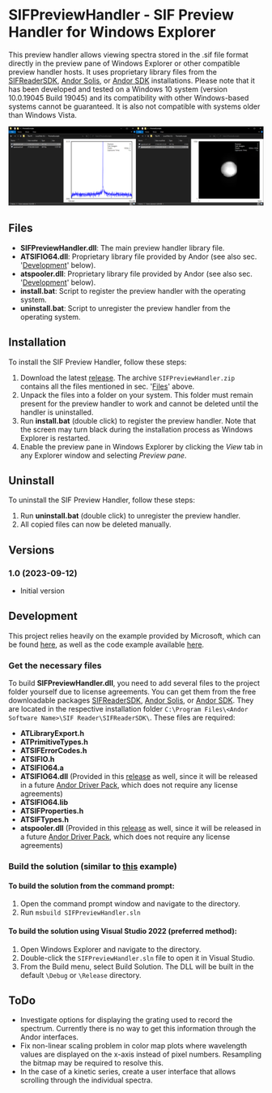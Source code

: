 # SIFPreviewHandler - SIF Preview Handler for Windows Explorer

This preview handler allows viewing spectra stored in the .sif file format directly in the preview pane of Windows Explorer or other compatible preview handler hosts. It uses proprietary library files from the [SIFReaderSDK](https://andor.oxinst.com/downloads/view/viewer:-sif-reader-sdk-2.104.30065.0), [Andor Solis](https://andor.oxinst.com/downloads/view/andor-solis-64-bit-4.32.30065.0), or [Andor SDK](https://andor.oxinst.com/downloads/view/andor-sdk-2.104.30084.0) installations. Please note that it has been developed and tested on a Windows 10 system (version 10.0.19045 Build 19045) and its compatibility with other Windows-based systems cannot be guaranteed. It is also not compatible with systems older than Windows Vista.

![Preview Example for FVB and Image Mode Spectrum](example.png)

## Files

- **SIFPreviewHandler.dll**: The main preview handler library file.
- **ATSIFIO64.dll**: Proprietary library file provided by Andor (see also sec. '[Development](#development)' below).
- **atspooler.dll**: Proprietary library file provided by Andor (see also sec. '[Development](#development)' below).
- **install.bat**: Script to register the preview handler with the operating system.
- **uninstall.bat**: Script to unregister the preview handler from the operating system.

## Installation

To install the SIF Preview Handler, follow these steps:

1. Download the latest [release](https://github.com/dfpsoeew/SIFPreviewHandler/releases). The archive `SIFPreviewHandler.zip` contains all the files mentioned in sec. '[Files](#files)' above.
2. Unpack the files into a folder on your system. This folder must remain present for the preview handler to work and cannot be deleted until the handler is uninstalled.
3. Run **install.bat** (double click) to register the preview handler. Note that the screen may turn black during the installation process as Windows Explorer is restarted.
4. Enable the preview pane in Windows Explorer by clicking the *View* tab in any Explorer window and selecting *Preview pane*.

## Uninstall

To uninstall the SIF Preview Handler, follow these steps:

1. Run **uninstall.bat** (double click) to unregister the preview handler.
2. All copied files can now be deleted manually.

## Versions

### 1.0 (2023-09-12)
- Initial version

## Development

This project relies heavily on the example provided by Microsoft, which can be found [here](https://github.com/microsoft/Windows-classic-samples/tree/main/Samples/Win7Samples/winui/shell/appshellintegration/RecipePreviewHandler), as well as the code example available [here](https://github.com/microsoft/Windows-classic-samples/tree/main/Samples/Win7Samples/winui/shell/appshellintegration/RecipePreviewHandler).

### Get the necessary files

To build **SIFPreviewHandler.dll**, you need to add several files to the project folder yourself due to license agreements. You can get them from the free downloadable packages [SIFReaderSDK](https://andor.oxinst.com/downloads/view/viewer:-sif-reader-sdk-2.104.30065.0), [Andor Solis](https://andor.oxinst.com/downloads/view/andor-solis-64-bit-4.32.30065.0), or [Andor SDK](https://andor.oxinst.com/downloads/view/andor-sdk-2.104.30084.0). They are located in the respective installation folder `C:\Program Files\<Andor Software Name>\SIF Reader\SIFReaderSDK\`. These files are required:

- **ATLibraryExport.h**
- **ATPrimitiveTypes.h**
- **ATSIFErrorCodes.h**
- **ATSIFIO.h**
- **ATSIFIO64.a**
- **ATSIFIO64.dll** (Provided in this [release](https://github.com/dfpsoeew/SIFPreviewHandler/releases) as well, since it will be released in a future [Andor Driver Pack](https://andor.oxinst.com/downloads/view/andor-driver-pack-2.104.30065.0-(ccd,iccd-emccd)), which does not require any license agreements)
- **ATSIFIO64.lib**
- **ATSIFProperties.h**
- **ATSIFTypes.h**
- **atspooler.dll** (Provided in this [release](https://github.com/dfpsoeew/SIFPreviewHandler/releases) as well, since it will be released in a future [Andor Driver Pack](https://andor.oxinst.com/downloads/view/andor-driver-pack-2.104.30065.0-(ccd,iccd-emccd)), which does not require any license agreements)

### Build the solution (similar to [this](https://github.com/microsoft/Windows-classic-samples/tree/main/Samples/Win7Samples/winui/shell/appshellintegration/RecipePreviewHandler) example)

#### To build the solution from the command prompt:
1. Open the command prompt window and navigate to the directory.
2. Run `msbuild SIFPreviewHandler.sln`

#### To build the solution using Visual Studio 2022 (preferred method):
1. Open Windows Explorer and navigate to the directory.
2. Double-click the `SIFPreviewHandler.sln` file to open it in Visual Studio.
3. From the Build menu, select Build Solution. The DLL will be built in the default `\Debug` or `\Release` directory.

## ToDo

- Investigate options for displaying the grating used to record the spectrum. Currently there is no way to get this information through the Andor interfaces.
- Fix non-linear scaling problem in color map plots where wavelength values are displayed on the x-axis instead of pixel numbers. Resampling the bitmap may be required to resolve this.
- In the case of a kinetic series, create a user interface that allows scrolling through the individual spectra.